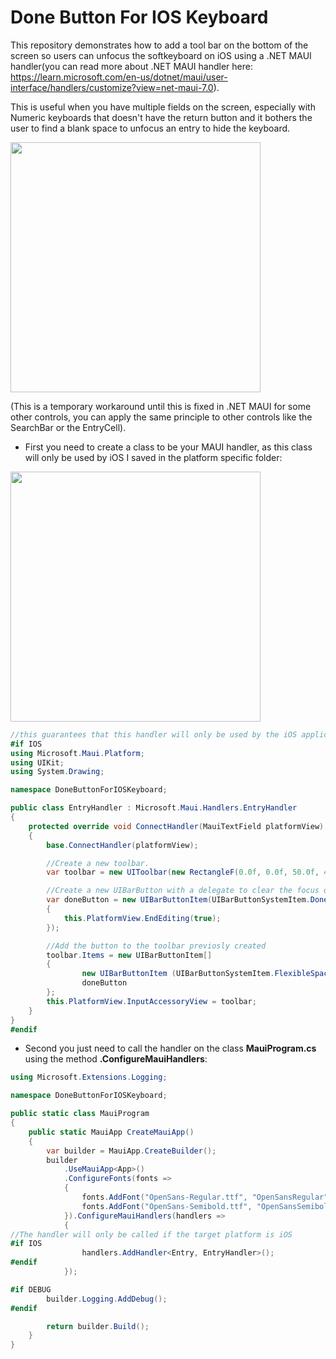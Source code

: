 # Done Button For IOS Keyboard

This repository demonstrates how to add a tool bar on the bottom of the screen so users can unfocus the softkeyboard on iOS using a .NET MAUI handler(you can read more about .NET MAUI handler here: https://learn.microsoft.com/en-us/dotnet/maui/user-interface/handlers/customize?view=net-maui-7.0).

This is useful when you have multiple fields on the screen, especially with Numeric keyboards that doesn't have the return button and it bothers the user to find a blank space to unfocus an entry to hide the keyboard.

<img src="https://user-images.githubusercontent.com/58345161/211713308-e6a24eaf-0eb9-437e-b7ab-b321eda7acea.gif" width="400">


(This is a temporary workaround until this is fixed in .NET MAUI for some other controls, you can apply the same principle to other controls like the SearchBar or the EntryCell).

 - First you need to create a class to be your MAUI handler, as this class will only be used by iOS I saved in the platform specific folder:

<img src="https://user-images.githubusercontent.com/58345161/211709827-5efdd49c-3891-4e65-a423-f68a1e7c66dc.png" width="400">

```csharp
//this guarantees that this handler will only be used by the iOS application
#if IOS
using Microsoft.Maui.Platform;
using UIKit;
using System.Drawing;

namespace DoneButtonForIOSKeyboard;

public class EntryHandler : Microsoft.Maui.Handlers.EntryHandler
{
    protected override void ConnectHandler(MauiTextField platformView)
    {
        base.ConnectHandler(platformView);

        //Create a new toolbar.
        var toolbar = new UIToolbar(new RectangleF(0.0f, 0.0f, 50.0f, 44.0f));

        //Create a new UIBarButton with a delegate to clear the focus on the Entry by calling a method that forces the text to stop being edited.
        var doneButton = new UIBarButtonItem(UIBarButtonSystemItem.Done, delegate
        {
            this.PlatformView.EndEditing(true);
        });

        //Add the button to the toolbar previosly created
        toolbar.Items = new UIBarButtonItem[]
        {
                new UIBarButtonItem (UIBarButtonSystemItem.FlexibleSpace),
                doneButton
        };
        this.PlatformView.InputAccessoryView = toolbar;
    }
}
#endif
```
 - Second you just need to call the handler on the class **MauiProgram.cs**  using the method **.ConfigureMauiHandlers**:
```csharp
using Microsoft.Extensions.Logging;

namespace DoneButtonForIOSKeyboard;

public static class MauiProgram
{
	public static MauiApp CreateMauiApp()
	{
		var builder = MauiApp.CreateBuilder();
		builder
			.UseMauiApp<App>()
			.ConfigureFonts(fonts =>
			{
				fonts.AddFont("OpenSans-Regular.ttf", "OpenSansRegular");
				fonts.AddFont("OpenSans-Semibold.ttf", "OpenSansSemibold");
			}).ConfigureMauiHandlers(handlers =>
            {
//The handler will only be called if the target platform is iOS
#if IOS
                handlers.AddHandler<Entry, EntryHandler>();
#endif
            });

#if DEBUG
		builder.Logging.AddDebug();
#endif

		return builder.Build();
	}
}
```
